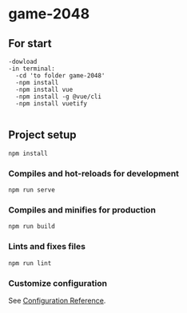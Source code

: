 # game-2048

## For start
```
-dowload 
-in terminal:
  -cd 'to folder game-2048'
  -npm install
  -npm install vue
  -npm install -g @vue/cli
  -npm install vuetify
  
```
## Project setup
```
npm install
```

### Compiles and hot-reloads for development
```
npm run serve
```

### Compiles and minifies for production
```
npm run build
```

### Lints and fixes files
```
npm run lint
```

### Customize configuration
See [Configuration Reference](https://cli.vuejs.org/config/).
